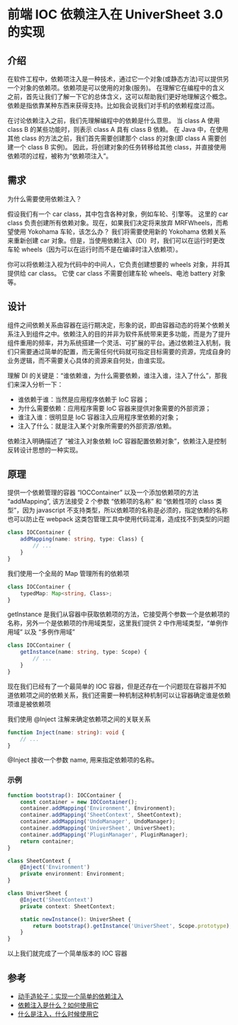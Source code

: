 # 前端 IOC 依赖注入在 UniverSheet 3.0 的实现

## 介绍

在软件工程中，依赖项注入是一种技术，通过它一个对象(或静态方法)可以提供另一个对象的依赖项。依赖项是可以使用的对象(服务)。
在理解它在编程中的含义之前，首先让我们了解一下它的总体含义，这可以帮助我们更好地理解这个概念。
依赖是指依靠某种东西来获得支持。比如我会说我们对手机的依赖程度过高。

在讨论依赖注入之前，我们先理解编程中的依赖是什么意思。
当 class A 使用 class B 的某些功能时，则表示 class A 具有 class B 依赖。
在 Java 中，在使用其他 class 的方法之前，我们首先需要创建那个 class 的对象(即 class A 需要创建一个 class B 实例)。
因此，将创建对象的任务转移给其他 class，并直接使用依赖项的过程，被称为“依赖项注入”。

## 需求

为什么需要使用依赖注入？

假设我们有一个 car class，其中包含各种对象，例如车轮、引擎等。
这里的 car class 负责创建所有依赖对象。现在，如果我们决定将来放弃 MRFWheels，而希望使用 Yokohama 车轮，该怎么办？
我们将需要使用新的 Yokohama 依赖关系来重新创建 car 对象。但是，当使用依赖注入（DI）时，我们可以在运行时更改车轮 wheels（因为可以在运行时而不是在编译时注入依赖项）。

你可以将依赖注入视为代码中的中间人，它负责创建想要的 wheels 对象，并将其提供给 car class。
它使 car class 不需要创建车轮 wheels、电池 battery 对象等。

## 设计

组件之间依赖关系由容器在运行期决定，形象的说，即由容器动态的将某个依赖关系注入到组件之中。依赖注入的目的并非为软件系统带来更多功能，而是为了提升组件重用的频率，并为系统搭建一个灵活、可扩展的平台。通过依赖注入机制，我们只需要通过简单的配置，而无需任何代码就可指定目标需要的资源，完成自身的业务逻辑，而不需要关心具体的资源来自何处，由谁实现。

理解 DI 的关键是：“谁依赖谁，为什么需要依赖，谁注入谁，注入了什么”，那我们来深入分析一下：

-   谁依赖于谁：当然是应用程序依赖于 IoC 容器；
-   为什么需要依赖：应用程序需要 IoC 容器来提供对象需要的外部资源；
-   谁注入谁：很明显是 IoC 容器注入应用程序里依赖的对象；
-   注入了什么：就是注入某个对象所需要的外部资源/依赖。

依赖注入明确描述了 “被注入对象依赖 IoC 容器配置依赖对象”，依赖注入是控制反转设计思想的一种实现。

## 原理

提供一个依赖管理的容器 “IOCContainer” 以及一个添加依赖项的方法 “addMapping”, 该方法接受 2 个参数 “依赖项的名称” 和 “依赖性项的 class 类型”，因为 javascript 不支持类型，所以依赖项的名称是必须的，指定依赖的名称也可以防止在 webpack 这类包管理工具中使用代码混淆，造成找不到类型的问题

```ts
class IOCContainer {
    addMapping(name: string, type: Class) {
        // ...
    }
}
```

我们使用一个全局的 Map 管理所有的依赖项

```ts
class IOCContainer {
    typedMap: Map<string, Class>;
}
```

getInstance 是我们从容器中获取依赖项的方法，它接受两个参数一个是依赖项的名称，另外一个是依赖项的作用域类型，这里我们提供 2 中作用域类型，“单例作用域” 以及 “多例作用域”

```ts
class IOCContainer {
    getInstance(name: string, type: Scope) {
        // ...
    }
}
```

现在我们已经有了一个最简单的 IOC 容器，但是还存在一个问题现在容器并不知道依赖项之间的依赖关系，我们还需要一种机制这种机制可以让容器确定谁是依赖项谁是被依赖项

我们使用 @Inject 注解来确定依赖项之间的关联关系

```ts
function Inject(name: string): void {
    // ...
}
```

@Inject 接收一个参数 name, 用来指定依赖项的名称。

### 示例

```ts
function bootstrap(): IOCContainer {
    const container = new IOCContainer();
    container.addMapping('Environment', Environment);
    container.addMapping('SheetContext', SheetContext);
    container.addMapping('UndoManager', UndoManager);
    container.addMapping('UniverSheet', UniverSheet);
    container.addMapping('PluginManager', PluginManager);
    return container;
}

class SheetContext {
    @Inject('Environment')
    private environment: Environment;
}

class UniverSheet {
    @Inject('SheetContext')
    private context: SheetContext;

    static newInstance(): UniverSheet {
        return bootstrap().getInstance('UniverSheet', Scope.prototype);
    }
}
```

以上我们就完成了一个简单版本的 IOC 容器

## 参考

-   [动手造轮子：实现一个简单的依赖注入](https://www.cnblogs.com/weihanli/p/implement-dependency-injection.html)
-   [依赖注入是什么？如何使用它](https://chinese.freecodecamp.org/news/a-quick-intro-to-dependency-injection-what-it-is-and-when-to-use-it/)
-   [什么是注入，什么时候使用它](https://blog.csdn.net/weixin_39932344/article/details/110813701)
